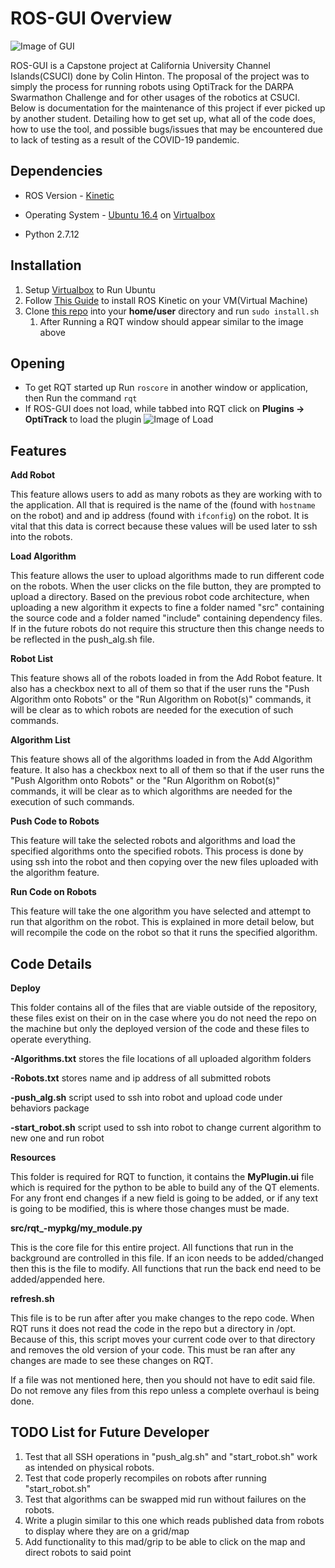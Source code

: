 # ROS-GUI Overview

![Image of GUI](https://i.imgur.com/52gKZ1h.png)

ROS-GUI is a Capstone project at California University Channel Islands(CSUCI) done by Colin Hinton. The proposal of the project was to simply the process for running robots using OptiTrack for the DARPA Swarmathon Challenge and for other usages of the robotics at CSUCI. Below is documentation for the maintenance of this project if ever picked up by another student. Detailing how to get set up, what all of the code does, how to use the tool, and possible bugs/issues that may be encountered due to lack of testing as a result of the COVID-19 pandemic.

## Dependencies

* ROS Version - [Kinetic](http://wiki.ros.org/kinetic/Installation)
* Operating System - [Ubuntu 16.4](https://releases.ubuntu.com/16.04/) on [Virtualbox](https://www.virtualbox.org/) 

* Python 2.7.12

## Installation 
1. Setup [Virtualbox](https://www.virtualbox.org/) to Run Ubuntu
1. Follow [This Guide](http://wiki.ros.org/kinetic/Installation) to install ROS Kinetic on your VM(Virtual Machine)
1. Clone [this repo](https://github.com/Cloinville/ros-gui) into your **home/user** directory and run ```sudo install.sh```
    1. After Running a RQT window should appear similar to the image above
    
## Opening
* To get RQT started up Run ```roscore``` in another window or application, then Run the command ```rqt``` 
* If ROS-GUI does not load, while tabbed into RQT click on **Plugins -> OptiTrack** to load the plugin
![Image of Load](https://i.imgur.com/fs7ifzt.png)

## Features
**Add Robot**

This feature allows users to add as many robots as they are working with to the application. All that is required is the name of the  (found with ```hostname``` on the robot) and and ip address (found with ```ifconfig```) on the robot. It is vital that this data is correct because these values will be used later to ssh into the robots. 

**Load Algorithm**

This feature allows the user to upload algorithms made to run different code on the robots. When the user clicks on the file button, they are prompted to upload a directory. Based on the previous robot code architecture, when uploading a new algorithm it expects to fine a folder named "src" containing the source code and a folder named "include" containing dependency files. If in the future robots do not require this structure then this change needs to be reflected in the push_alg.sh file.

**Robot List**

This feature shows all of the robots loaded in from the Add Robot feature. It also has a checkbox next to all of them so that if the user runs the "Push Algorithm onto Robots" or the "Run Algorithm on Robot(s)" commands, it will be clear as to which robots are needed for the execution of such commands.

**Algorithm List**

This feature shows all of the algorithms loaded in from the Add Algorithm feature. It also has a checkbox next to all of them so that if the user runs the "Push Algorithm onto Robots" or the "Run Algorithm on Robot(s)" commands, it will be clear as to which algorithms are needed for the execution of such commands.

**Push Code to Robots**

This feature will take the selected robots and algorithms and load the specified algorithms onto the specified robots. This process is done by using ssh into the robot and then copying over the new files uploaded with the algorithm feature.

**Run Code on Robots** 

This feature will take the one algorithm you have selected and attempt to run that algorithm on the robot. This is explained in more detail below, but will recompile the code on the robot so that it runs the specified algorithm.

## Code Details

**Deploy**

This folder contains all of the files that are viable outside of the repository, these files exist on their on in the case where you do not need the repo on the machine but only the deployed version of the code and these files to operate everything. 

**-Algorithms.txt** stores the file locations of all uploaded algorithm folders

**-Robots.txt** stores name and ip address of all submitted robots
 
**-push_alg.sh** script used to ssh into robot and upload code under behaviors package
   
**-start_robot.sh** script used to ssh into robot to change current algorithm to new one and run robot


**Resources**

This folder is required for RQT to function, it contains the **MyPlugin.ui** file which is required for the python to be able to build any of the QT elements. For any front end changes if a new field is going to be added, or if any text is going to be modified, this is where those changes must be made. 

**src/rqt_-mypkg/my_module.py**

This is the core file for this entire project. All functions that run in the background are controlled in this file. If an icon needs to be added/changed then this is the file to modify. All functions that run the back end need to be added/appended here. 

**refresh.sh**

This file is to be run after after you make changes to the repo code. When RQT runs it does not read the code in the repo but a directory in /opt. Because of this, this script moves your current code over to that directory and removes the old version of your code. This must be ran after any changes are made to see these changes on RQT. 

If a file was not mentioned here, then you should not have to edit said file. Do not remove any files from this repo unless a complete overhaul is being done. 

## TODO List for Future Developer

1. Test that all SSH operations in "push_alg.sh" and "start_robot.sh" work as intended on physical robots.
2. Test that code properly recompiles on robots after running "start_robot.sh"
3. Test that algorithms can be swapped mid run without failures on the robots. 
4. Write a plugin similar to this one which reads published data from robots to display where they are on a grid/map
5. Add functionality to this mad/grip to be able to click on the map and direct robots to said point

